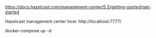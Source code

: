 https://docs.hazelcast.com/management-center/5.3/getting-started/get-started

Hazelcast management center host: http://localhost:7777/

docker-compose up -d